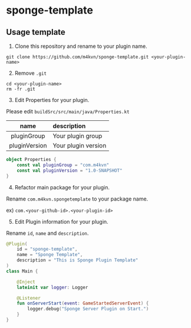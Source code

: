 # sponge-template

## Usage template

1. Clone this repository and rename to your plugin name.

```
git clone https://github.com/m4kvn/sponge-template.git <your-plugin-name>
```

2. Remove `.git`

```
cd <your-plugin-name>
rm -fr .git
```

3. Edit Properties for your plugin.

Please edit `buildSrc/src/main/java/Properties.kt`

| name | description |
| :--: | :---------- |
| pluginGroup | Your plugin group |
| pluginVersion | Your plugin version |

```Properties.kt
object Properties {
    const val pluginGroup = "com.m4kvn"
    const val pluginVersion = "1.0-SNAPSHOT"
}
```

4. Refactor main package for your plugin.

Rename `com.m4kvn.spongetemplate` to your package name.

ex) `com.<your-github-id>.<your-plugin-id>`

5. Edit Plugin information for your plugin.

Rename `id`, `name` and `description`.

```Main.kt
@Plugin(
    id = "sponge-template",
    name = "Sponge Template",
    description = "This is Sponge Plugin Template"
)
class Main {

    @Inject
    lateinit var logger: Logger

    @Listener
    fun onServerStart(event: GameStartedServerEvent) {
        logger.debug("Sponge Server Plugin on Start.")
    }
}
```

